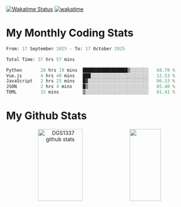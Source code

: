 [![Wakatime Status](https://github.com/noopurphalak/noopurphalak/workflows/wakatime-status-update/badge.svg)](https://github.com/noopurphalak/noopurphalak/actions/workflows/main.yml)
[![wakatime](https://wakatime.com/badge/user/80ace140-ef40-4fdd-b8ed-f3be3d2e1aea.svg)](https://wakatime.com/@80ace140-ef40-4fdd-b8ed-f3be3d2e1aea)

# My Monthly Coding Stats

<!--START_SECTION:waka-->

```python
From: 17 September 2025 - To: 17 October 2025

Total Time: 37 hrs 57 mins

Python       26 hrs 19 mins  █████████████████▒░░░░░░░   68.70 %
Vue.js       4 hrs 48 mins   ███░░░░░░░░░░░░░░░░░░░░░░   12.53 %
JavaScript   2 hrs 25 mins   █▓░░░░░░░░░░░░░░░░░░░░░░░   06.33 %
JSON         2 hrs 4 mins    █▒░░░░░░░░░░░░░░░░░░░░░░░   05.40 %
TOML         32 mins         ▒░░░░░░░░░░░░░░░░░░░░░░░░   01.41 %
```

<!--END_SECTION:waka-->

# My Github Stats
<div style="text-align: center;">
  <img width="49%" height="195px" src="https://github-readme-stats-sigma-five.vercel.app/api?username=noopurphalak&show_icons=true&count_private=true&hide_border=true&title_color=00FFFF&icon_color=00FFFF&text_color=00FFFF&bg_color=0d1117" alt="DGS1337 github stats" />
  <img width="41%" height="195px" src="https://github-readme-stats-sigma-five.vercel.app/api/top-langs/?username=noopurphalak&layout=compact&hide_border=true&title_color=00FFFF&text_color=00FFFF&bg_color=0d1117" />
</div>

